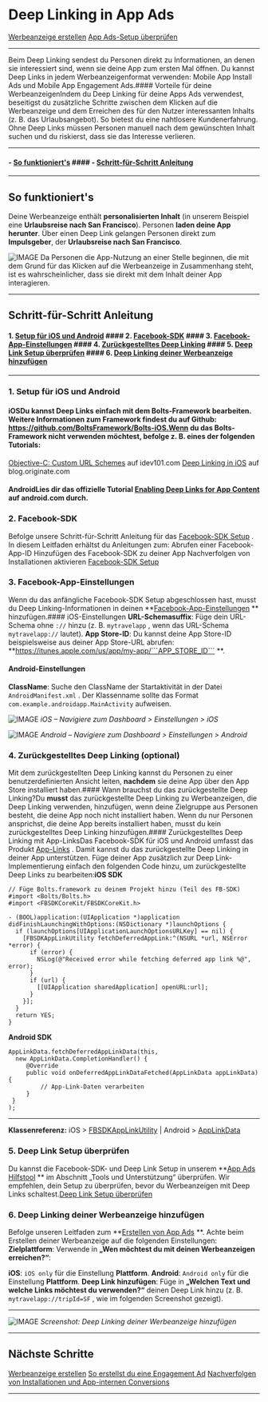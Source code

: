
# Deep Linking in App Ads

[Werbeanzeige erstellen](https://www.facebook.com/ads/create) [App Ads-Setup überprüfen](/tools/app-ads-helper/) 

---

Beim Deep Linking sendest du Personen direkt zu Informationen, an denen sie interessiert sind, wenn sie deine App zum ersten Mal öffnen. Du kannst Deep Links in jedem Werbeanzeigenformat verwenden: Mobile App Install Ads und Mobile App Engagement Ads.#### Vorteile für deine WerbeanzeigenIndem du Deep Linking für deine Apps Ads verwendest, beseitigst du zusätzliche Schritte zwischen dem Klicken auf die Werbeanzeige und dem Erreichen des für den Nutzer interessanten Inhalts (z. B. das Urlaubsangebot). So bietest du eine nahtlosere Kundenerfahrung. Ohne Deep Links müssen Personen manuell nach dem gewünschten Inhalt suchen und du riskierst, dass sie das Interesse verlieren.

---
#### - [So funktioniert's](#how-it-works) #### - [Schritt-für-Schritt Anleitung](#step-by-step) 

---



## So funktioniert's

Deine Werbeanzeige enthält **personalisierten Inhalt** (in unserem Beispiel eine **Urlaubsreise nach San Francisco**). 
Personen **laden deine App herunter**.
Über einen Deep Link gelangen Personen direkt zum **Impulsgeber**, der **Urlaubsreise nach San Francisco**.

![IMAGE](https://scontent-iad3-1.xx.fbcdn.net/t39.2365-6/13065872_1706822516243731_1664096159_n.png) 
Da Personen die App-Nutzung an einer Stelle beginnen, die mit dem Grund für das Klicken auf die Werbeanzeige in Zusammenhang steht, ist es wahrscheinlicher, dass sie direkt mit dem Inhalt deiner App interagieren.

---



## Schritt-für-Schritt Anleitung

#### 1. [Setup für iOS und Android](#os) #### 2. [Facebook-SDK](#sdk) #### 3. [Facebook-App-Einstellungen](#settings) #### 4. [Zurückgestelltes Deep Linking](#deferred-deep-linking) #### 5. [Deep Link Setup überprüfen](#verify) #### 6. [Deep Linking deiner Werbeanzeige hinzufügen](#create-deeplink-ad) 

---


### 1. Setup für iOS und Android

#### iOSDu kannst Deep Links einfach mit dem Bolts-Framework bearbeiten. Weitere Informationen zum Framework findest du auf Github: https://github.com/BoltsFramework/Bolts-iOS.Wenn du das Bolts-Framework nicht verwenden möchtest, befolge z. B. eines der folgenden Tutorials:
[Objective-C: Custom URL Schemes](/l.php?d=AQG2C-rVgpEQJlFRtlY8HZuO-A6s2tZrAraUeKdDB0TdmbUgBedLFomX8zc&u=http%3A%2F%2Fwww.idev101.com%2Fcode%2FObjective-C%2Fcustom_url_schemes.html&h=VAQEzbHo2&s=1)  auf idev101.com
[Deep Linking in iOS](/l.php?d=AQGgxRluIFq3jd_9KCk6SRierRGf2u6RgUx1UQuGgZyzxG3gtRsixbVSFcQ&u=http%3A%2F%2Fblog.originate.com%2Fblog%2F2014%2F04%2F22%2Fdeeplinking-in-ios%2F&h=DAQGnG4OL&s=1)  auf blog.originate.com
#### AndroidLies dir das offizielle Tutorial [Enabling Deep Links for App Content](/l.php?d=AQHuyomnrxqGPIjsAZQRyAL6uK88_P3ZkmtHNSaGWSeqsa_FUufxPUyy3jc&u=https%3A%2F%2Fdeveloper.android.com%2Ftraining%2Fapp-indexing%2Fdeep-linking.html&h=nAQFY4nJ1&s=1)  auf android.com durch.

### 2. Facebook-SDK

Befolge unsere Schritt-für-Schritt Anleitung für das [Facebook-SDK Setup](/docs/ads-for-apps-dev/sdk#step-by-step) . In diesem Leitfaden erhältst du Anleitungen zum:
Abrufen einer Facebook-App-ID 
Hinzufügen des Facebook-SDK zu deiner App 
Nachverfolgen von Installationen aktivieren
[Facebook-SDK Setup](/docs/ads-for-apps-dev/sdk#step-by-step) 

### 3. Facebook-App-Einstellungen

Wenn du das anfängliche Facebook-SDK Setup abgeschlossen hast, musst du Deep Linking-Informationen in deinen **[Facebook-App-Einstellungen](/apps) ** hinzufügen.#### iOS-Einstellungen
**URL-Schemasuffix**: Füge dein URL-Schema ohne ```://```
 hinzu (z. B. ```mytravelapp```
, wenn das URL-Schema ```mytravelapp://```
 lautet).
**App Store-ID**: Du kannst deine App Store-ID beispielsweise aus deiner App Store-URL abrufen: **https://itunes.apple.com/us/app/my-app/```APP_STORE_ID```
**.
#### Android-Einstellungen
**ClassName**: Suche den ClassName der Startaktivität in der Datei ```AndroidManifest.xml```
. Der Klassenname sollte das Format ```com.example.androidapp.MainActivity```
 aufweisen.

![IMAGE](https://scontent-iad3-1.xx.fbcdn.net/t39.2178-6/11414380_410471802465873_567428398_n.png) 
*iOS – Navigiere zum Dashboard > Einstellungen > iOS*

![IMAGE](https://fbcdn-dragon-a.akamaihd.net/hphotos-ak-xtf1/t39.2178-6/11409193_475280685982125_1690853610_n.png) 
*Android – Navigiere zum Dashboard > Einstellungen > Android*


### 4. Zurückgestelltes Deep Linking (optional)

Mit dem zurückgestellten Deep Linking kannst du Personen zu einer benutzerdefinierten Ansicht leiten, **nachdem** sie deine App über den App Store installiert haben.#### Wann brauchst du das zurückgestellte Deep Linking?Du **musst** das zurückgestellte Deep Linking zu Werbeanzeigen, die Deep Linking verwenden, hinzufügen, wenn deine Zielgruppe aus Personen besteht, die deine App noch nicht installiert haben. Wenn du nur Personen ansprichst, die deine App bereits installiert haben, musst du kein zurückgestelltes Deep Linking hinzufügen.#### Zurückgestelltes Deep Linking mit App-LinksDas Facebook-SDK für iOS und Android umfasst das Produkt [App-Links](/docs/applinks) . Damit kannst du das zurückgestellte Deep Linking in deiner App unterstützen. Füge deiner App zusätzlich zur Deep Link-Implementierung einfach den folgenden Code hinzu, um zurückgestellte Deep Links zu bearbeiten:**iOS SDK**
``` 
// Füge Bolts.framework zu deinem Projekt hinzu (Teil des FB-SDK)
#import <Bolts/Bolts.h> 
#import <FBSDKCoreKit/FBSDKCoreKit.h>

- (BOOL)application:(UIApplication *)application didFinishLaunchingWithOptions:(NSDictionary *)launchOptions {
  if (launchOptions[UIApplicationLaunchOptionsURLKey] == nil) {
    [FBSDKAppLinkUtility fetchDeferredAppLink:^(NSURL *url, NSError *error) {
      if (error) {
        NSLog(@"Received error while fetching deferred app link %@", error);
      }
      if (url) {
        [[UIApplication sharedApplication] openURL:url];
      }
    }];
  }
  return YES;
}
```

**Android SDK**
``` 
AppLinkData.fetchDeferredAppLinkData(this, 
  new AppLinkData.CompletionHandler() {
     @Override
     public void onDeferredAppLinkDataFetched(AppLinkData appLinkData) {
         // App-Link-Daten verarbeiten
     }
 }
);

```



---
**Klassenreferenz:** iOS > [FBSDKAppLinkUtility](/docs/reference/ios/current/class/FBSDKAppLinkUtility#fetchDeferredAppLink)  | Android > [AppLinkData](/docs/reference/android/current/class/AppLinkData/) 

### 5. Deep Link Setup überprüfen

Du kannst die Facebook-SDK- und Deep Link Setup in unserem **[App Ads Hilfstool](/tools/app-ads-helper/) ** im Abschnitt „Tools und Unterstützung“ überprüfen. Wir empfehlen, dein Setup zu überprüfen, bevor du Werbeanzeigen mit Deep Links schaltest.[Deep Link Setup überprüfen](/tools/app-ads-helper/) 

### 6. Deep Linking deiner Werbeanzeige hinzufügen

Befolge unseren Leitfaden zum **[Erstellen von App Ads](/docs/ads-for-apps-dev/creating-ads) **. Achte beim Erstellen deiner Werbeanzeige auf die folgenden Einstellungen:
**Zielplattform**: Verwende in **„Wen möchtest du mit deinen Werbeanzeigen erreichen?“**:

**iOS**: ```iOS only```
 für die Einstellung **Plattform**.
**Android**: ```Android only```
 für die Einstellung **Plattform**.
**Deep Link hinzufügen**: Füge in **„Welchen Text und welche Links möchtest du verwenden?“** deinen Deep Link hinzu (z. B. ```mytravelapp://tripId=SF```
, wie im folgenden Screenshot gezeigt).


---

![IMAGE](https://fbcdn-dragon-a.akamaihd.net/hphotos-ak-xfa1/t39.2178-6/11404834_489536244544067_2128620228_n.png) 
*Screenshot: Deep Linking deiner Werbeanzeige hinzufügen*


---



## Nächste Schritte

[Werbeanzeige erstellen](https://www.facebook.com/ads/create) [So erstellst du eine Engagement Ad](/docs/app-ads/formats/engagement-ads) [Nachverfolgen von Installationen und App-internen Conversions](/docs/app-ads/measuring/installs-and-in-app-conversions) 

---